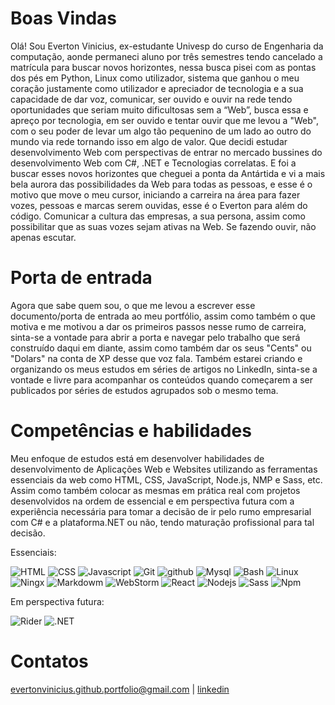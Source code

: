 # Boas Vindas
  Olá! Sou Everton Vinicius, ex-estudante Univesp do curso de Engenharia da computação, aonde permaneci aluno por três semestres tendo cancelado a matrícula para buscar novos horizontes, nessa busca pisei com as pontas dos pés em Python, Linux como utilizador, sistema que ganhou o meu coração justamente como utilizador e apreciador de tecnologia e a sua capacidade de dar voz, comunicar, ser ouvido e ouvir na rede tendo oportunidades que seriam muito dificultosas sem a “Web”, busca essa e apreço por tecnologia, em ser ouvido e tentar ouvir que me levou a "Web", com o seu poder de levar um algo tão pequenino de um lado ao outro do mundo via rede tornando isso em algo de valor. Que decidi estudar desenvolvimento Web com perspectivas de entrar no mercado bussines do desenvolvimento Web com C#, .NET e Tecnologias correlatas. E foi a buscar esses novos horizontes que cheguei a ponta da Antártida e vi a mais bela aurora das possibilidades da Web para todas as pessoas, e esse é o motivo que move o meu cursor, iniciando a carreira na área para fazer vozes, pessoas e marcas serem ouvidas, esse é o Everton para além do código. Comunicar a cultura das empresas, a sua persona, assim como possibilitar que as suas vozes sejam ativas na Web. Se fazendo ouvir, não apenas escutar.

# Porta de entrada
  Agora que sabe quem sou, o que me levou a escrever esse documento/porta de entrada ao meu portfólio, assim como também o que motiva e me motivou a dar os primeiros passos nesse rumo de carreira, sinta-se a vontade para abrir a porta e navegar pelo trabalho que será construído daqui em diante, assim como também dar os seus "Cents" ou "Dolars" na conta de XP desse que voz fala. Também estarei criando e organizando os meus estudos em séries de artigos no LinkedIn, sinta-se a vontade e livre para acompanhar os conteúdos quando começarem a ser publicados por séries de estudos agrupados sob o mesmo tema.

# Competências e habilidades
  Meu enfoque de estudos está em desenvolver habilidades de desenvolvimento de Aplicações Web e Websites utilizando as ferramentas essenciais da web como HTML, CSS, JavaScript, Node.js, NMP e Sass, etc. Assim como também colocar as mesmas em prática real com projetos desenvolvidos na ordem de essencial e em perspectiva futura com a experiência necessária para tomar a decisão de ir pelo rumo empresarial com C# e a plataforma.NET ou não, tendo maturação profissional para tal decisão.

Essenciais:
  
![HTML](https://skillicons.dev/icons?i=html) ![CSS](https://skillicons.dev/icons?i=css) 
![Javascript](https://skillicons.dev/icons?i=javascript) ![Git](https://skillicons.dev/icons?i=git) ![github](https://skillicons.dev/icons?i=github) ![Mysql](https://skillicons.dev/icons?i=mysql)
![Bash](https://skillicons.dev/icons?i=bash) ![Linux](https://skillicons.dev/icons?i=linux) ![Ningx](https://skillicons.dev/icons?i=nginx)  ![Markdowm](https://skillicons.dev/icons?i=markdown) ![WebStorm](https://skillicons.dev/icons?i=webstorm) ![React](https://skillicons.dev/icons?i=react) ![Nodejs](https://skillicons.dev/icons?i=nodejs) ![Sass](https://skillicons.dev/icons?i=sass) ![Npm](https://skillicons.dev/icons?i=npm) 

Em perspectiva futura:

![Rider](https://skillicons.dev/icons?i=rider) ![.NET](https://skillicons.dev/icons?i=dotnet) 


# Contatos

[evertonvinicius.github.portfolio@gmail.com](mailto:evertonvinicius.github.portfolio@gmail.com) | [linkedin](https://www.linkedin.com/in/everton-v-s-varine)

